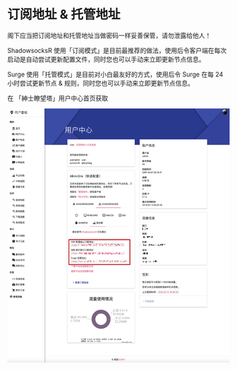 # 订阅地址 & 托管地址

阁下应当把订阅地址和托管地址当做密码一样妥善保管，请勿泄露给他人！

ShadowsocksR 使用「订阅模式」是目前最推荐的做法，使用后令客户端在每次启动是自动尝试更新配置文件，同时您也可以手动来立即更新节点信息。

Surge 使用「托管模式」是目前对小白最友好的方式，使用后令 Surge 在每 24 小时尝试更新节点 & 规则，同时您也可以手动来立即更新节点信息。

在 「紳士瞭望塔」用户中心首页获取

![](../../.gitbook/assets/meitu.jpg)



